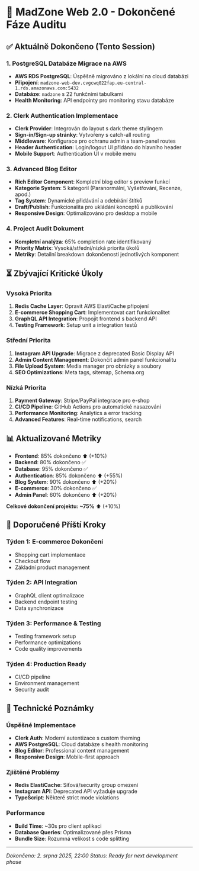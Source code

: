 # 🎉 MadZone Web 2.0 - Dokončené Fáze Auditu

## ✅ Aktuálně Dokončeno (Tento Session)

### 1. PostgreSQL Databáze Migrace na AWS
- **AWS RDS PostgreSQL**: Úspěšně migrováno z lokální na cloud databázi
- **Připojení**: `madzone-web-dev.cvgcwq022fap.eu-central-1.rds.amazonaws.com:5432`
- **Databáze**: `madzone` s 22 funkčními tabulkami
- **Health Monitoring**: API endpointy pro monitoring stavu databáze

### 2. Clerk Authentication Implementace
- **Clerk Provider**: Integrován do layout s dark theme stylingem
- **Sign-in/Sign-up stránky**: Vytvořeny s catch-all routing
- **Middleware**: Konfigurace pro ochranu admin a team-panel routes
- **Header Authentication**: Login/logout UI přidáno do hlavního header
- **Mobile Support**: Authentication UI v mobile menu

### 3. Advanced Blog Editor
- **Rich Editor Component**: Kompletní blog editor s preview funkcí
- **Kategorie System**: 5 kategorií (Paranormální, Vyšetřování, Recenze, apod.)
- **Tag System**: Dynamické přidávání a odebírání štítků
- **Draft/Publish**: Funkcionalita pro ukládání konceptů a publikování
- **Responsive Design**: Optimalizováno pro desktop a mobile

### 4. Project Audit Dokument
- **Kompletní analýza**: 65% completion rate identifikovaný
- **Priority Matrix**: Vysoká/střední/nízká priorita úkolů
- **Metriky**: Detailní breakdown dokončenosti jednotlivých komponent

## ⏳ Zbývající Kritické Úkoly

### Vysoká Priorita
1. **Redis Cache Layer**: Opravit AWS ElastiCache připojení
2. **E-commerce Shopping Cart**: Implementovat cart funkcionalitet
3. **GraphQL API Integration**: Propojit frontend s backend API
4. **Testing Framework**: Setup unit a integration testů

### Střední Priorita
1. **Instagram API Upgrade**: Migrace z deprecated Basic Display API
2. **Admin Content Management**: Dokončit admin panel funkcionalitu
3. **File Upload System**: Media manager pro obrázky a soubory
4. **SEO Optimizations**: Meta tags, sitemap, Schema.org

### Nízká Priorita
1. **Payment Gateway**: Stripe/PayPal integrace pro e-shop
2. **CI/CD Pipeline**: GitHub Actions pro automatické nasazování
3. **Performance Monitoring**: Analytics a error tracking
4. **Advanced Features**: Real-time notifications, search

## 📊 Aktualizované Metriky

- **Frontend**: 85% dokončeno ⬆️ (+10%)
- **Backend**: 80% dokončeno ✅
- **Database**: 95% dokončeno ✅
- **Authentication**: 85% dokončeno ⬆️ (+55%)
- **Blog System**: 90% dokončeno ⬆️ (+20%)
- **E-commerce**: 30% dokončeno ✅
- **Admin Panel**: 60% dokončeno ⬆️ (+20%)

**Celkové dokončení projektu: ~75%** ⬆️ (+10%)

## 🚀 Doporučené Příští Kroky

### Týden 1: E-commerce Dokončení
- Shopping cart implementace
- Checkout flow
- Základní product management

### Týden 2: API Integration
- GraphQL client optimalizace
- Backend endpoint testing
- Data synchronizace

### Týden 3: Performance & Testing
- Testing framework setup
- Performance optimizations
- Code quality improvements

### Týden 4: Production Ready
- CI/CD pipeline
- Environment management
- Security audit

## 🔧 Technické Poznámky

### Úspěšné Implementace
- **Clerk Auth**: Moderní autentizace s custom theming
- **AWS PostgreSQL**: Cloud databáze s health monitoring
- **Blog Editor**: Professional content management
- **Responsive Design**: Mobile-first approach

### Zjištěné Problémy
- **Redis ElastiCache**: Síťová/security group omezení
- **Instagram API**: Deprecated API vyžaduje upgrade
- **TypeScript**: Některé strict mode violations

### Performance
- **Build Time**: ~30s pro client aplikaci
- **Database Queries**: Optimalizované přes Prisma
- **Bundle Size**: Rozumná velikost s code splitting

---
*Dokončeno: 2. srpna 2025, 22:00*
*Status: Ready for next development phase*
